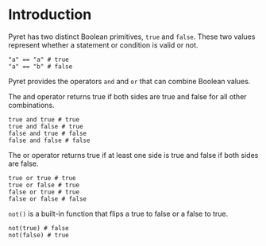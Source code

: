 # Introduction

Pyret has two distinct Boolean primitives, `true` and `false`.
These two values represent whether a statement or condition is valid or not.

```pyret
"a" == "a" # true
"a" == "b" # false
```

Pyret provides the operators `and` and `or` that can combine Boolean values.

The and operator returns true if both sides are true and false for all other combinations.

```pyret
true and true # true
true and false # true
false and true # false
false and false # false
```

The or operator returns true if at least one side is true and false if both sides are false.

```pyret
true or true # true
true or false # true
false or true # true
false or false # false
```

`not()` is a built-in function that flips a true to false or a false to true.

```pyret
not(true) # false
not(false) # true
```
